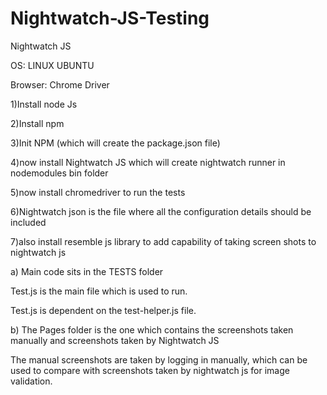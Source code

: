 # Nightwatch-JS-Testing

Nightwatch JS

OS: LINUX UBUNTU

Browser: Chrome Driver

1)Install node Js

2)Install npm

3)Init NPM (which will create the package.json file)

4)now install Nightwatch JS which will create nightwatch runner in nodemodules bin folder

5)now install chromedriver to run the tests

6)Nightwatch json is the file where all the configuration details should be included

7)also install resemble js library to add capability of taking screen shots to nightwatch js

a) Main code sits in the TESTS folder

Test.js is the main file which is used to run.

Test.js is dependent on the test-helper.js file.

b) The Pages folder is the one which contains the screenshots taken manually and screenshots taken by Nightwatch JS

The manual screenshots are taken by logging in manually, which can be used to compare with screenshots taken by nightwatch js for image validation.






